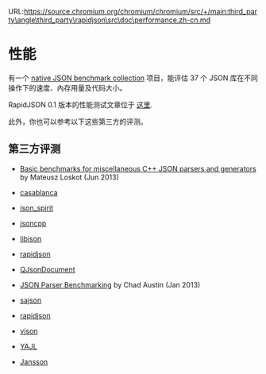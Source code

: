 URL:https://source.chromium.org/chromium/chromium/src/+/main:third_party\angle\third_party\rapidjson\src\doc\performance.zh-cn.md
# 性能

有一个 [native JSON benchmark collection][1] 项目，能评估 37 个 JSON 库在不同操作下的速度、內存用量及代码大小。

[1]: https://github.com/miloyip/nativejson-benchmark

RapidJSON 0.1 版本的性能测试文章位于 [这里](https://code.google.com/p/rapidjson/wiki/Performance).

此外，你也可以参考以下这些第三方的评测。

## 第三方评测

* [Basic benchmarks for miscellaneous C++ JSON parsers and generators](https://github.com/mloskot/json_benchmark) by Mateusz Loskot (Jun 2013)
 * [casablanca](https://casablanca.codeplex.com/)
 * [json_spirit](https://github.com/cierelabs/json_spirit)
 * [jsoncpp](http://jsoncpp.sourceforge.net/)
 * [libjson](http://sourceforge.net/projects/libjson/)
 * [rapidjson](https://github.com/Tencent/rapidjson/)
 * [QJsonDocument](http://qt-project.org/doc/qt-5.0/qtcore/qjsondocument.html)
 
* [JSON Parser Benchmarking](http://chadaustin.me/2013/01/json-parser-benchmarking/) by Chad Austin (Jan 2013)
 * [sajson](https://github.com/chadaustin/sajson)
 * [rapidjson](https://github.com/Tencent/rapidjson/)
 * [vjson](https://code.google.com/p/vjson/)
 * [YAJL](http://lloyd.github.com/yajl/)
 * [Jansson](http://www.digip.org/jansson/)
